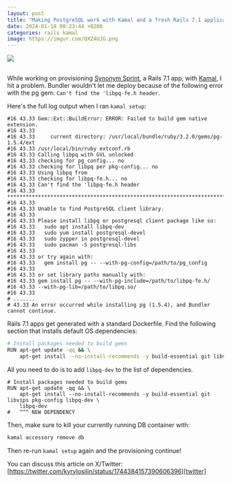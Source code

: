 ```yaml
---
layout: post
title: "Making PostgreSQL work with Kamal and a fresh Rails 7.1 application"
date: 2024-01-18 00:23:44 +0200
categories: rails kamal
image: https://imgur.com/QXZ4UJG.png
---
```


<img src="https://imgur.com/QXZ4UJG.png" style="margin-bottom: 1rem;">
<br>

While working on provisioning [Synonym Sprint][synonym-sprint], a Rails 7.1
app, with [Kamal][kamal], I hit a problem. Bundler wouldn't let me deploy
because of the following error with the pg gem: `Can't find
the 'libpq-fe.h header`.

Here's the full log output when I ran `kamal setup`:

```
#16 43.33 Gem::Ext::BuildError: ERROR: Failed to build gem native extension.
#16 43.33
#16 43.33     current directory: /usr/local/bundle/ruby/3.2.0/gems/pg-1.5.4/ext
#16 43.33 /usr/local/bin/ruby extconf.rb
#16 43.33 Calling libpq with GVL unlocked
#16 43.33 checking for pg_config... no
#16 43.33 checking for libpq per pkg-config... no
#16 43.33 Using libpq from
#16 43.33 checking for libpq-fe.h... no
#16 43.33 Can't find the 'libpq-fe.h header
#16 43.33 *****************************************************************************
#16 43.33
#16 43.33 Unable to find PostgreSQL client library.
#16 43.33
#16 43.33 Please install libpq or postgresql client package like so:
#16 43.33   sudo apt install libpq-dev
#16 43.33   sudo yum install postgresql-devel
#16 43.33   sudo zypper in postgresql-devel
#16 43.33   sudo pacman -S postgresql-libs
#16 43.33
#16 43.33 or try again with:
#16 43.33   gem install pg -- --with-pg-config=/path/to/pg_config
#16 43.33
#16 43.33 or set library paths manually with:
#16 43.33 gem install pg -- --with-pg-include=/path/to/libpq-fe.h/
#16 43.33 --with-pg-lib=/path/to/libpq.so/
#16 43.33
# .......
# 43.33 An error occurred while installing pg (1.5.4), and Bundler cannot continue.
```

Rails 7.1 apps get generated with a standard Dockerfile. Find the following
section that installs default OS dependencies:

```sh
# Install packages needed to build gems
RUN apt-get update -qq && \
    apt-get install --no-install-recommends -y build-essential git libvips pkg-config libpq-dev
```

All you need to do is to add `libpq-dev` to the list of dependencies.

```
# Install packages needed to build gems
RUN apt-get update -qq && \
    apt-get install --no-install-recommends -y build-essential git libvips pkg-config libpq-dev \
    libpq-dev
#   ^^^ NEW DEPENDENCY
```

Then, make sure to kill your currently running DB container with:

```sh
kamal accessory remove db
```

Then re-run `kamal setup` again and the provisioning continue!

You can discuss this article on X/Twitter:
<br>
[https://twitter.com/kyrylosilin/status/1744384157390606396][twitter]

[synonym-sprint]: https://synonymsprint.com
[twitter]: https://twitter.com/kyrylosilin/status/1744384157390606396
[kamal]: https://kamal-deploy.org
